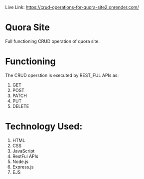 Live Link: https://crud-operations-for-quora-site2.onrender.com/

# Quora Site
Full functioning CRUD operation of quora site.

# Functioning
The CRUD operstion is executed by REST_FUL APIs as:
1. GET
2. POST
3. PATCH
4. PUT
5. DELETE

# Technology Used:
1. HTML
2. CSS
3. JavaScript
4. RestFul APIs
5. Node.js
6. Express.js
7. EJS
